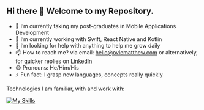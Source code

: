 ## Hi there 👋 Welcome to my Repository.

- 🔭 I’m currently taking my post-graduates in Mobile Applications Development
- 🌱 I’m currently working with Swift, React Native and Kotlin
- 🤔 I’m looking for help with anything to help me grow daily
- 📫 How to reach me? via email: hello@oviematthew.com or alternatively, for quicker replies on <a href="https://www.linkedin.com/in/matthew-ovie-enamuotor-9992b6132/">LinkedIn</a>
- 😄 Pronouns: He/Him/His
- ⚡ Fun fact: I grasp new languages, concepts really quickly


Technologies I am familiar, with and work with: 

[![My Skills](https://skillicons.dev/icons?i=html,css,bootstrap,tailwind,sass,js,java,jquery,nodejs,sqlite,firebase,swift,react,redux,vercel,postman,docker,express,androidstudio,vscode,git,wordpress,photoshop,illustrator,figma,netlify)](https://skillicons.dev)









